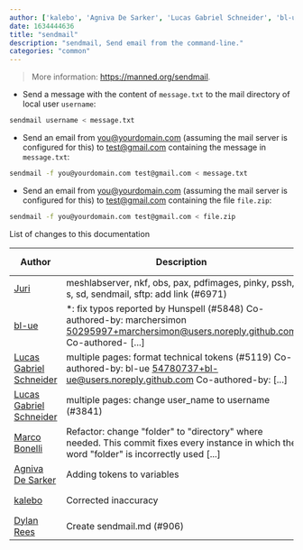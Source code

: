 ```yaml
---
author: ['kalebo', 'Agniva De Sarker', 'Lucas Gabriel Schneider', 'bl-ue', 'Dylan Rees', 'Marco Bonelli', 'Juri']
date: 1634444636
title: "sendmail"
description: "sendmail, Send email from the command-line."
categories: "common"
---
```

> More information: <https://manned.org/sendmail>.

- Send a message with the content of `message.txt` to the mail directory of local user `username`:

```bash
sendmail username < message.txt
```

- Send an email from you@yourdomain.com (assuming the mail server is configured for this) to test@gmail.com containing the message in `message.txt`:

```bash
sendmail -f you@yourdomain.com test@gmail.com < message.txt
```

- Send an email from you@yourdomain.com (assuming the mail server is configured for this) to test@gmail.com containing the file `file.zip`:

```bash
sendmail -f you@yourdomain.com test@gmail.com < file.zip
```
List of changes to this documentation


Author | Description | ISO 8601 Date | GitHub link
------|-----|-----|-----
[Juri](mailto:juri.dispan@posteo.net) | meshlabserver, nkf, obs, pax, pdfimages, pinky, pssh, s, sd, sendmail, sftp: add link (#6971) | 2021-10-17T06:23:56 | [977d4212d52c](https://github.com/tldr-pages/tldr/commit/977d4212d52c031de053f549d819b8b0e18ce184)
[bl-ue](mailto:54780737+bl-ue@users.noreply.github.com) | *: fix typos reported by Hunspell (#5848) Co-authored-by: marchersimon <50295997+marchersimon@users.noreply.github.com> Co-authored- [...] | 2021-05-20T22:13:41 | [8ebd171d6f00](https://github.com/tldr-pages/tldr/commit/8ebd171d6f001698709fefc02b1fd5cc9f3a99c4)
[Lucas Gabriel Schneider](mailto:casdpa@gmail.com) | multiple pages: format technical tokens (#5119) Co-authored-by: bl-ue <54780737+bl-ue@users.noreply.github.com> Co-authored-by: [...] | 2021-01-31T18:05:18 | [a5fe31bc47ae](https://github.com/tldr-pages/tldr/commit/a5fe31bc47aece3efa5e66b52b3cf384f27d5d72)
[Lucas Gabriel Schneider](mailto:lucas.schneider@sap.com) | multiple pages: change user_name to username (#3841) | 2020-02-08T19:56:05 | [26e019b295f1](https://github.com/tldr-pages/tldr/commit/26e019b295f1782e6dd695b03108f061946327e8)
[Marco Bonelli](mailto:mb5.marcob@gmail.com) | Refactor: change "folder" to "directory" where needed. This commit fixes every instance in which the word "folder" is incorrectly used [...] | 2019-02-13T16:21:04 | [2599a6de483a](https://github.com/tldr-pages/tldr/commit/2599a6de483a70601ab17b29e0f18a5a8bdcaa12)
[Agniva De Sarker](mailto:agnivade@yahoo.co.in) | Adding tokens to variables | 2017-10-17T06:04:58 | [3ff22d2260f1](https://github.com/tldr-pages/tldr/commit/3ff22d2260f184e4fb6410daa295b05fc290c967)
[kalebo](mailto:kaleb.olson@gmail.com) | Corrected inaccuracy | 2017-10-17T06:04:58 | [fcdd190c3afe](https://github.com/tldr-pages/tldr/commit/fcdd190c3afe611595d1be965fa08a18ce7bf4e6)
[Dylan Rees](mailto:dylanrees@protonmail.ch) | Create sendmail.md (#906) | 2016-06-21T00:56:54 | [40223d8eef03](https://github.com/tldr-pages/tldr/commit/40223d8eef034508bf2a96bdccd7c3afb0a1a703)

